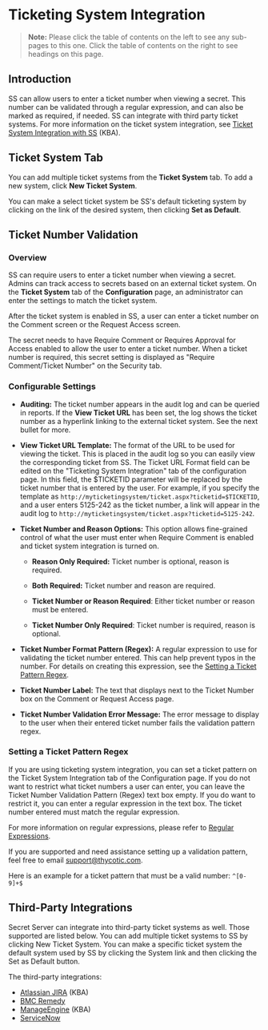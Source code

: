[title]: # (Ticketing System Integration)
[tags]: # (Ticketing System)
[priority]: # (1000)

# Ticketing System Integration

> **Note:** Please click the table of contents on the left to see any sub-pages to this one. Click the table of contents on the right to see headings on this page.

## Introduction

SS can allow users to enter a ticket number when viewing a secret. This number can be validated through a regular expression, and can also be marked as required, if needed. SS can integrate with third party ticket systems. For more information on the ticket system integration, see [Ticket System Integration with SS](https://thycotic.force.com/support/s/article/Ticket-System-Integration-With-Secret-Server) (KBA).

## Ticket System Tab

You can add multiple ticket systems from the **Ticket System** tab. To add a new system, click **New Ticket System**.

You can make a select ticket system be SS's default ticketing system by clicking on the link of the desired system, then clicking **Set as Default**.

## Ticket Number Validation

### Overview

SS can require users to enter a ticket number when viewing a secret. Admins can track access to secrets based on an external ticket system. On the **Ticket System** tab of the **Configuration** page, an administrator can enter the settings to match the ticket system.

After the ticket system is enabled in SS, a user can enter a ticket number on the Comment screen or the Request Access screen.

The secret needs to have Require Comment or Requires Approval for Access enabled to allow the user to enter a ticket number. When a ticket number is required, this secret setting is displayed as "Require Comment/Ticket Number" on the Security tab.

### Configurable Settings

- **Auditing:** The ticket number appears in the audit log and can be queried in reports. If the **View Ticket URL** has been set, the log shows the ticket number as a hyperlink linking to the external ticket system. See the next bullet for more.
- **View Ticket URL Template:** The format of the URL to be used for viewing the ticket. This is placed in the audit log so you can easily view the corresponding ticket from SS. The Ticket URL Format field can be edited on the "Ticketing System Integration" tab of the configuration page. In this field, the \$TICKETID parameter will be replaced by the ticket number that is entered by the user. For example, if you specify the template as `http://myticketingsystem/ticket.aspx?ticketid=$TICKETID`, and a user enters 5125-242 as the ticket number, a link will appear in the audit log to `http://myticketingsystem/ticket.aspx?ticketid=5125-242`.
- **Ticket Number and Reason Options:** This option allows fine-grained control of what the user must enter when Require Comment is enabled and ticket system integration is turned on.
  - **Reason Only Required:** Ticket number is optional, reason is required.

  - **Both Required:** Ticket number and reason are required.

  - **Ticket Number or Reason Required**: Either ticket number or reason must be entered.

  - **Ticket Number Only Required**: Ticket number is required, reason is optional.

- **Ticket Number Format Pattern (Regex):** A regular expression to use for validating the ticket number entered. This can help prevent typos in the number. For details on creating this expression, see the [Setting a Ticket Pattern Regex](#setting-a-ticket-pattern-regex).
- **Ticket Number Label:** The text that displays next to the Ticket Number box on the Comment or Request Access page.
- **Ticket Number Validation Error Message:** The error message to display to the user when their entered ticket number fails the validation pattern regex.

### Setting a Ticket Pattern Regex

If you are using ticketing system integration, you can set a ticket pattern on the Ticket System Integration tab of the Configuration page. If you do not want to restrict what ticket numbers a user can enter, you can leave the Ticket Number Validation Pattern (Regex) text box empty. If you do want to restrict it, you can enter a regular expression in the text box. The ticket number entered must match the regular expression.

For more information on regular expressions, please refer to [Regular Expressions](http://www.grymoire.com/Unix/Regular.html).

If you are supported and need assistance setting up a validation pattern, feel free to email [support@thycotic.com](mailto:support@thycotic.com).

Here is an example for a ticket pattern that must be a valid number:
`^[0-9]+$`

## Third-Party Integrations

Secret Server can integrate into third-party ticket systems as well. Those supported are listed below. You can add multiple ticket systems to SS by clicking New Ticket System. You can make a specific ticket system the default system used by SS by clicking the System link and then clicking the Set as Default button.

 The third-party integrations:

- [Atlassian JIRA](https://thycotic.force.com/support/s/article/Ticket-System-Integration-Atlassian-JIRA) (KBA)
- [BMC Remedy](./bmc-remedy-integration/index.md)
- [ManageEngine](https://thycotic.force.com/support/s/article/Ticket-System-Integration-ManageEngine) (KBA)
- [ServiceNow](./servicenow-integration/index.md)